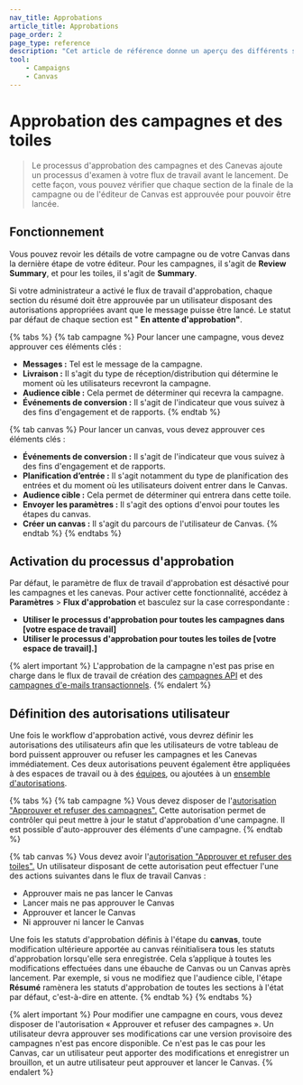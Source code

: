 ```yaml
---
nav_title: Approbations
article_title: Approbations
page_order: 2
page_type: reference
description: "Cet article de référence donne un aperçu des différents statuts que peuvent avoir une campagne et un canvas et de leur signification."
tool:
    - Campaigns
    - Canvas
---
```


# Approbation des campagnes et des toiles

> Le processus d'approbation des campagnes et des Canevas ajoute un processus d'examen à votre flux de travail avant le lancement. De cette façon, vous pouvez vérifier que chaque section de la finale de la campagne ou de l'éditeur de Canvas est approuvée pour pouvoir être lancée.

## Fonctionnement

Vous pouvez revoir les détails de votre campagne ou de votre Canvas dans la dernière étape de votre éditeur. Pour les campagnes, il s'agit de **Review Summary**, et pour les toiles, il s'agit de **Summary**. 

Si votre administrateur a activé le flux de travail d'approbation, chaque section du résumé doit être approuvée par un utilisateur disposant des autorisations appropriées avant que le message puisse être lancé. Le statut par défaut de chaque section est " **En attente d'approbation"**.

{% tabs %}
{% tab campagne %}
Pour lancer une campagne, vous devez approuver ces éléments clés :

- **Messages :** Tel est le message de la campagne.
- **Livraison :** Il s'agit du type de réception/distribution qui détermine le moment où les utilisateurs recevront la campagne.
- **Audience cible :** Cela permet de déterminer qui recevra la campagne.
- **Événements de conversion :** Il s'agit de l'indicateur que vous suivez à des fins d'engagement et de rapports.
{% endtab %}

{% tab canvas %}
Pour lancer un canvas, vous devez approuver ces éléments clés :

- **Événements de conversion :** Il s'agit de l'indicateur que vous suivez à des fins d'engagement et de rapports.
- **Planification d’entrée :** Il s'agit notamment du type de planification des entrées et du moment où les utilisateurs doivent entrer dans le Canvas.
- **Audience cible :** Cela permet de déterminer qui entrera dans cette toile.
- **Envoyer les paramètres :** Il s'agit des options d'envoi pour toutes les étapes du canvas. 
- **Créer un canvas :** Il s'agit du parcours de l'utilisateur de Canvas.
{% endtab %}
{% endtabs %}

## Activation du processus d'approbation

Par défaut, le paramètre de flux de travail d'approbation est désactivé pour les campagnes et les canevas. Pour activer cette fonctionnalité, accédez à **Paramètres** > **Flux d'approbation** et basculez sur la case correspondante :
- **Utiliser le processus d'approbation pour toutes les campagnes dans [votre espace de travail]**
- **Utiliser le processus d'approbation pour toutes les toiles de [votre espace de travail].]**

{% alert important %}
L'approbation de la campagne n'est pas prise en charge dans le flux de travail de création des [campagnes API]({{site.baseurl}}/api/api_campaigns) et des [campagnes d'e-mails transactionnels]({{site.baseurl}}/user_guide/message_building_by_channel/email/transactional_message_api_campaign).
{% endalert %}

## Définition des autorisations utilisateur

Une fois le workflow d'approbation activé, vous devrez définir les autorisations des utilisateurs afin que les utilisateurs de votre tableau de bord puissent approuver ou refuser les campagnes et les Canevas immédiatement. Ces deux autorisations peuvent également être appliquées à des espaces de travail ou à des [équipes]({{site.baseurl}}/user_guide/administrative/app_settings/manage_your_braze_users/teams/), ou ajoutées à un [ensemble d'autorisations]({{site.baseurl}}/user_guide/administrative/app_settings/manage_your_braze_users/user_permissions/#permission-sets).

{% tabs %}
{% tab campagne %}
Vous devez disposer de l'[autorisation "Approuver et refuser des campagnes".]({{site.baseurl}}/user_guide/administrative/app_settings/manage_your_braze_users/user_permissions/#managing-limited-and-team-role-permissions) Cette autorisation permet de contrôler qui peut mettre à jour le statut d'approbation d'une campagne. Il est possible d'auto-approuver des éléments d'une campagne.
{% endtab %}

{% tab canvas %}
Vous devez avoir l'[autorisation "Approuver et refuser des toiles".]({{site.baseurl}}/user_guide/administrative/app_settings/manage_your_braze_users/user_permissions/#managing-limited-and-team-role-permissions) Un utilisateur disposant de cette autorisation peut effectuer l'une des actions suivantes dans le flux de travail Canvas :

- Approuver mais ne pas lancer le Canvas
- Lancer mais ne pas approuver le Canvas
- Approuver et lancer le Canvas
- Ni approuver ni lancer le Canvas

Une fois les statuts d'approbation définis à l'étape du **canvas**, toute modification ultérieure apportée au canvas réinitialisera tous les statuts d'approbation lorsqu'elle sera enregistrée. Cela s’applique à toutes les modifications effectuées dans une ébauche de Canvas ou un Canvas après lancement. Par exemple, si vous ne modifiez que l'audience cible, l'étape **Résumé** ramènera les statuts d'approbation de toutes les sections à l'état par défaut, c'est-à-dire en attente.
{% endtab %}
{% endtabs %}

{% alert important %}
Pour modifier une campagne en cours, vous devez disposer de l'autorisation « Approuver et refuser des campagnes ». Un utilisateur devra approuver ses modifications car une version provisoire des campagnes n'est pas encore disponible. Ce n'est pas le cas pour les Canvas, car un utilisateur peut apporter des modifications et enregistrer un brouillon, et un autre utilisateur peut approuver et lancer le Canvas.
{% endalert %}
